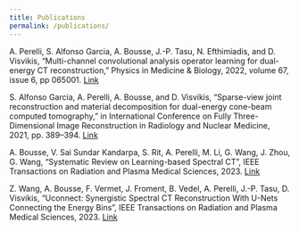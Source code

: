 ```yaml
---
title: Publications
permalink: /publications/
---
```



A. Perelli, S. Alfonso Garcia, A. Bousse, J.-P. Tasu, N. Efthimiadis, and D. Visvikis, “Multi-channel convolutional analysis operator learning for dual-energy CT reconstruction,” Physics in Medicine & Biology, 2022, volume 67, issue 6, pp 065001.  [Link](https://arxiv.org/abs/2203.05968v1)


S. Alfonso Garcia, A. Perelli, A. Bousse, and D. Visvikis, “Sparse-view joint reconstruction and material decomposition for dual-energy cone-beam computed tomography,” in International Conference on Fully Three-Dimensional Image Reconstruction in Radiology and Nuclear Medicine, 2021, pp. 389–394. [Link](https://arxiv.org/abs/2110.04143)

A. Bousse, V. Sai Sundar Kandarpa, S. Rit, A. Perelli, M. Li, G. Wang, J. Zhou, G. Wang, “Systematic Review on Learning-based Spectral CT”, IEEE Transactions on Radiation and Plasma Medical Sciences, 2023. [Link](https://ieeexplore.ieee.org/document/10247265) 

Z. Wang, A. Bousse, F. Vermet, J. Froment, B. Vedel, A. Perelli, J.-P. Tasu, D. Visvikis, “Uconnect: Synergistic Spectral CT Reconstruction With U-Nets Connecting the Energy Bins”, IEEE Transactions on Radiation and Plasma Medical Sciences, 2023. [Link](https://ieeexplore.ieee.org/document/10308615)
